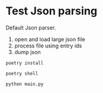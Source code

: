 # Test Json parsing

Default Json parser.

1. open and load large json file
2. process file using entry ids
3. dump json

```
poetry install
```

```
poetry shell
```

```
python main.py
```
